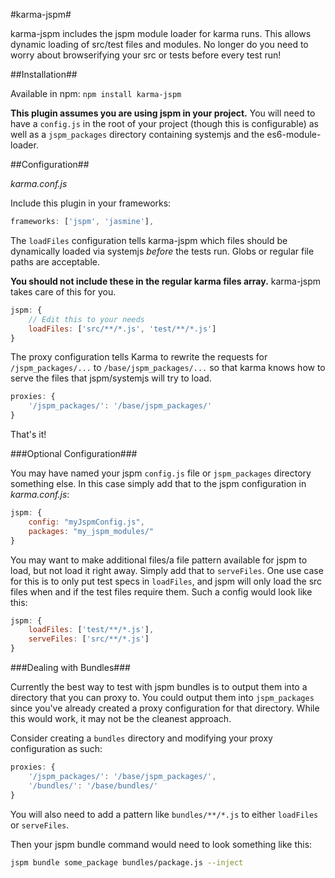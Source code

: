 #karma-jspm#

karma-jspm includes the jspm module loader for karma runs. This allows dynamic loading of src/test files and modules. No longer do you need to worry about browserifying your src or tests before every test run!

##Installation##

Available in npm: `npm install karma-jspm`

**This plugin assumes you are using jspm in your project.** You will need to have a `config.js` in the root of your project (though this is configurable) as well as a `jspm_packages` directory containing systemjs and the es6-module-loader.

##Configuration##

*karma.conf.js*

Include this plugin in your frameworks:

```js
frameworks: ['jspm', 'jasmine'],
```

The `loadFiles` configuration tells karma-jspm which files should be dynamically loaded via systemjs *before* the tests run. Globs or regular file paths are acceptable. 


**You should not include these in the regular karma files array.** karma-jspm takes care of this for you.

```js
jspm: {
    // Edit this to your needs
    loadFiles: ['src/**/*.js', 'test/**/*.js']
}
```

The proxy configuration tells Karma to rewrite the requests for `/jspm_packages/...` to `/base/jspm_packages/...` so that karma knows how to serve the files that jspm/systemjs will try to load.

```js
proxies: {
    '/jspm_packages/': '/base/jspm_packages/'
}
```

That's it!


###Optional Configuration###

You may have named your jspm `config.js` file or `jspm_packages` directory something else. In this case simply add that to the jspm configuration in *karma.conf.js*:

```js
jspm: {
    config: "myJspmConfig.js",
    packages: "my_jspm_modules/"
}
```

You may want to make additional files/a file pattern available for jspm to load, but not load it right away. Simply add that to `serveFiles`. 
One use case for this is to only put test specs in `loadFiles`, and jspm will only load the src files when and if the test files require them. Such a config would look like this:

```js
jspm: {
    loadFiles: ['test/**/*.js'],
    serveFiles: ['src/**/*.js']
}
```

###Dealing with Bundles###

Currently the best way to test with jspm bundles is to output them into a directory that you can proxy to. You could output them into `jspm_packages` since you've already created a proxy configuration for that directory.
While this would work, it may not be the cleanest approach.

Consider creating a `bundles` directory and modifying your proxy configuration as such:

```js
proxies: {
    '/jspm_packages/': '/base/jspm_packages/',
    '/bundles/': '/base/bundles/'
}
```

You will also need to add a pattern like `bundles/**/*.js` to either `loadFiles` or `serveFiles`.

Then your jspm bundle command would need to look something like this:

```bash
jspm bundle some_package bundles/package.js --inject
```
